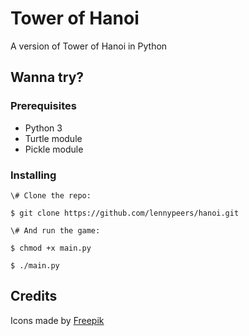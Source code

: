 # Tower of Hanoi
A version of Tower of Hanoi in Python

## Wanna try?

### Prerequisites

* Python 3
* Turtle module
* Pickle module

### Installing

```
\# Clone the repo:

$ git clone https://github.com/lennypeers/hanoi.git

\# And run the game:

$ chmod +x main.py

$ ./main.py
```

## Credits

Icons made by [Freepik](https://www.flaticon.com/authors/freepik)

